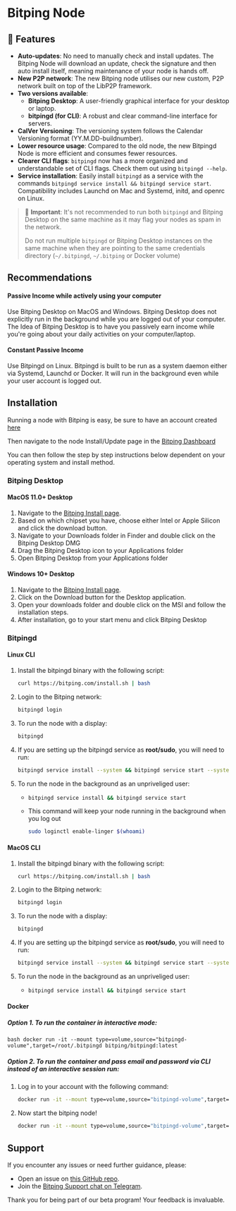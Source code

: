 # Bitping Node

## 🌟 Features
- **Auto-updates**: No need to manually check and install updates. The Bitping Node will download an update, check the signature and then auto install itself, meaning maintenance of your node is hands off.
- **New P2P network**: The new Bitping node utilises our new custom, P2P network built on top of the LibP2P framework.
- **Two versions available**:
  - **Bitping Desktop**: A user-friendly graphical interface for your desktop or laptop.
  - **bitpingd (for CLI)**: A robust and clear command-line interface for servers.
- **CalVer Versioning**: The versioning system follows the Calendar Versioning format (YY.M.DD-buildnumber).
- **Lower resource usage**: Compared to the old node, the new Bitpingd Node is more efficient and consumes fewer resources.
- **Clearer CLI flags**: `bitpingd` now has a more organized and understandable set of CLI flags. Check them out using `bitpingd --help`.
- **Service installation**: Easily install `bitpingd` as a service with the commands `bitpingd service install && bitpingd service start`. Compatibility includes Launchd on Mac and Systemd, initd, and openrc on Linux.

> 🚫 **Important**:
> It's not recommended to run both `bitpingd` and Bitping Desktop on the same machine as it may flag your nodes as spam in the network.
> 
> Do not run multiple `bitpingd` or Bitping Desktop instances on the same machine when they are pointing to the same credentials directory (`~/.bitpingd`, `~/.bitping` or Docker volume)

## Recommendations

#### Passive Income while actively using your computer
Use Bitping Desktop on MacOS and Windows. 
Bitping Desktop does not explicitly run in the background while you are logged out of your computer.
The Idea of Bitping Desktop is to have you passively earn income while you're going about your daily activities on your computer/laptop.

#### Constant Passive Income 
Use Bitpingd on Linux.
Bitpingd is built to be run as a system daemon either via Systemd, Launchd or Docker. 
It will run in the background even while your user account is logged out. 

## Installation

Running a node with Bitping is easy, be sure to have an account created [here](https://app.bitping.com/register)

Then navigate to the node Install/Update page in the [Bitping Dashboard](https://app.bitping.com/update)

You can then follow the step by step instructions below dependent on your operating system and install method.

### Bitping Desktop

#### MacOS 11.0+ Desktop
  1. Navigate to the [Bitping Install page](https://app.bitping.com/update).
  2. Based on which chipset you have, choose either Intel or Apple Silicon and click the download button.
  3. Navigate to your Downloads folder in Finder and double click on the Bitping Desktop DMG
  4. Drag the Bitping Desktop icon to your Applications folder
  5. Open Bitping Desktop from your Applications folder

#### Windows 10+ Desktop
  1. Navigate to the [Bitping Install page](https://app.bitping.com/update).
  2. Click on the Download button for the Desktop application.
  3. Open your downloads folder and double click on the MSI and follow the installation steps.
  3. After installation, go to your start menu and click Bitping Desktop

### Bitpingd

#### Linux CLI
1. Install the bitpingd binary with the following script:
    ```bash
    curl https://bitping.com/install.sh | bash
    ```
2. Login to the Bitping network:
    ```bash
    bitpingd login
    ```
3. To run the node with a display: 
    ```bash
    bitpingd
    ```
4. If you are setting up the bitpingd service as **root/sudo**, you will need to run:
    ```bash 
    bitpingd service install --system && bitpingd service start --system
    ```
5. To run the node in the background as an unpriveliged user:
      - ```bash 
        bitpingd service install && bitpingd service start
        ```
      - This command will keep your node running in the background when you log out
        ```bash
        sudo loginctl enable-linger $(whoami)
        ```
        
#### MacOS CLI
1. Install the bitpingd binary with the following script:
    ```bash
    curl https://bitping.com/install.sh | bash
    ```
2. Login to the Bitping network:
    ```bash
    bitpingd login
    ```
3. To run the node with a display: 
    ```bash
    bitpingd
    ```
4. If you are setting up the bitpingd service as **root/sudo**, you will need to run:
    ```bash 
    bitpingd service install --system && bitpingd service start --system
    ```
5. To run the node in the background as an unpriveliged user:
      - ```bash 
        bitpingd service install && bitpingd service start
        ```

#### Docker
##### Option 1. To run the container in interactive mode: 
   ```
   bash docker run -it --mount type=volume,source="bitpingd-volume",target=/root/.bitpingd bitping/bitpingd:latest
   ```

##### Option 2. To run the container and pass email and password via CLI instead of an interactive session run:  
  1. Log in to your account with the following command:
       ```bash
       docker run -it --mount type=volume,source="bitpingd-volume",target=/root/.bitpingd --entrypoint /app/bitpingd bitping/bitpingd:latest login --email "YOUR_BITPING_EMAIL" --password "YOUR_BITPING_PASSWORD"
       ```
  2. Now start the bitping node!
       ```bash 
       docker run -it --mount type=volume,source="bitpingd-volume",target=/root/.bitpingd bitping/bitpingd:latest
       ```
       
## Support

If you encounter any issues or need further guidance, please:
- Open an issue on [this GitHub repo](https://github.com/BitpingApp/Bitping-Node/issues).
- Join the [Bitping Support chat on Telegram](https://t.me/bitping).

Thank you for being part of our beta program! Your feedback is invaluable.
